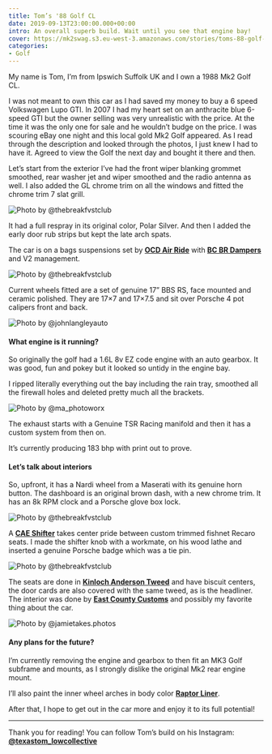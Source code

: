 ```yaml
---
title: Tom’s '88 Golf CL
date: 2019-09-13T23:00:00.000+00:00
intro: An overall superb build. Wait until you see that engine bay!
cover: https://mk2swag.s3.eu-west-3.amazonaws.com/stories/toms-88-golf-cl-cover.jpg
categories:
- Golf
---
```

My name is Tom, I’m from Ipswich Suffolk UK and I own a 1988 Mk2 Golf CL.

I was not meant to own this car as I had saved my money to buy a 6 speed Volkswagen Lupo GTI. In 2007 I had my heart set on an anthracite blue 6-speed GTI but the owner selling was very unrealistic with the price. At the time it was the only one for sale and he wouldn’t budge on the price. I was scouring eBay one night and this local gold Mk2 Golf appeared. As I read through the description and looked through the photos, I just knew I had to have it. Agreed to view the Golf the next day and bought it there and then.

Let’s start from the exterior I’ve had the front wiper blanking grommet smoothed, rear washer jet and wiper smoothed and the radio antenna as well. I also added the GL chrome trim on all the windows and fitted the chrome trim 7 slat grill.

![Photo by @thebreakfvstclub](https://mk2swag.s3.eu-west-3.amazonaws.com/stories/toms-88-golf-cl-exterior-1.jpg)

It had a full respray in its original color, Polar Silver. And then I added the early door rub strips but kept the late arch spats.

The car is on a bags suspensions set by [**OCD Air Ride**](http://www.onlychargeddubs.co.uk/) with [**BC BR Dampers**](http://www.bc-racing.co.uk/br-series-coilovers) and V2 management.

![Photo by @thebreakfvstclub](https://mk2swag.s3.eu-west-3.amazonaws.com/stories/toms-88-golf-cl-exterior-2.jpg)

Current wheels fitted are a set of genuine 17” BBS RS, face mounted and ceramic polished. They are 17×7 and 17×7.5 and sit over Porsche 4 pot calipers front and back.

![Photo by @johnlangleyauto](https://mk2swag.s3.eu-west-3.amazonaws.com/stories/toms-88-golf-cl-wheels.jpg)

#### What engine is it running?

So originally the golf had a 1.6L 8v EZ code engine with an auto gearbox. It was good, fun and pokey but it looked so untidy in the engine bay.

I ripped literally everything out the bay including the rain tray, smoothed all the firewall holes and deleted pretty much all the brackets.

![Photo by @ma_photoworx](https://mk2swag.s3.eu-west-3.amazonaws.com/stories/toms-88-golf-cl-engine.jpg)

The exhaust starts with a Genuine TSR Racing manifold and then it has a custom system from then on.

It’s currently producing 183 bhp with print out to prove.

#### Let’s talk about interiors

So, upfront, it has a Nardi wheel from a Maserati with its genuine horn button. The dashboard is an original brown dash, with a new chrome trim. It has an 8k RPM clock and a Porsche glove box lock.

![Photo by @thebreakfvstclub](https://mk2swag.s3.eu-west-3.amazonaws.com/stories/toms-88-golf-cl-interior-1.jpg)

A [**CAE Shifter**](https://cae-racing.de/) takes center pride between custom trimmed fishnet Recaro seats. I made the shifter knob with a workmate, on his wood lathe and inserted a genuine Porsche badge which was a tie pin.

![Photo by @thebreakfvstclub](https://mk2swag.s3.eu-west-3.amazonaws.com/stories/toms-88-golf-cl-interior-2.jpg)

The seats are done in [**Kinloch Anderson Tweed**](https://www.kinlochanderson.com/shop/tartan-fabric/fabric-by-the-metre/tweed-cloth-by-the-metre) and have biscuit centers, the door cards are also covered with the same tweed, as is the headliner. The interior was done by [**East County Customs**](https://www.eastcountycustoms.co.uk/) and possibly my favorite thing about the car.

![Photo by @jamietakes.photos](https://mk2swag.s3.eu-west-3.amazonaws.com/stories/toms-88-golf-cl-interior-3.jpg)

#### Any plans for the future?

I’m currently removing the engine and gearbox to then fit an MK3 Golf subframe and mounts, as I strongly dislike the original Mk2 rear engine mount.

I’ll also paint the inner wheel arches in body color [**Raptor Liner**](https://www.raptorliner.com.au/).

After that, I hope to get out in the car more and enjoy it to its full potential!

***

Thank you for reading! You can follow Tom’s build on his Instagram: [**@texastom_lowcollective**](https://www.instagram.com/texastom_lowcollective/)